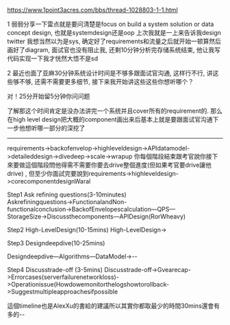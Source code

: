 

https://www.1point3acres.com/bbs/thread-1028803-1-1.html

1 
弱弱分享一下雷点就是要问清楚是focus on build a system solution or data concept design, 也就是systemdesign还是oop
上次我就是一上来告诉我design twitter 我想当然以为是sys, 确定好了requirements和流量之后就开始一顿算然后画好了diagram, 面试官也没有阻止我, 还剩10分钟分析完存储系统结束, 他让我写代码实现一下我才恍然大悟不是sd

2 
最近也面了亚麻30分钟系统设计时间是不够多跟面试官沟通, 这样行不行, 讲这些够不够, 还需不需要更多细节, 接下来我开始讲这些这些你想听哪个？

对！25分开始留5分钟你问问题

了解那这个时间肯定是没办法讲完一个系统并且cover所有的requirement的. 那么在high level design把大概的component画出来后基本上就是要跟面试官沟通下一步他想听哪一部分的深挖了

---

requirements->backofenvelop->highleveldesign->APIdatamodel->detaileddesign->divedeep->scale->wrapup
你每個階段結束跟考官說你接下來要做這個階段問他得需不需要你要去drive整個進度(但如果考官要drive讓他drive) , 但至少你面試完要說到requirements->highleveldesign->corecomponentdesignWaral


Step1 Ask refining questions(3-10minutes)
Askrefiningquestions→FunctionalandNon-functionalconclusion→BackofEnvelopescalculation—QPS—StorageSize→Discussthecomponents—APIDesign(RorWheavy)

Step2 High-LevelDesign(10-15mins)
High-LevelDesign→

Step3 Designdeepdive(10-25mins)

Designdeepdive—Algorithms—DataModel→--

Step4 Discusstrade-off (3-5mins)
Discusstrade-off->Gvearecap->Errorcases(serverfailurenetworkloss)->Operationissue(Howdowemonitorthelogshowtorollback->Suggestmultipleapproachesifpossible



這個timeline也是AlexXu的書給的建議所以其實你都取最少的時間30mins還會有多的--



